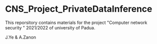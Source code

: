 # CNS_Project_PrivateDataInference
This reporsitory contains materials for the project "Computer network security " 2021/2022 of university of Padua. 

J.Ye & A.Zanon


 

